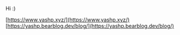 Hi :)

[https://www.yashp.xyz/](https://www.yashp.xyz/)
[https://yashp.bearblog.dev/blog/](https://yashp.bearblog.dev/blog/)
